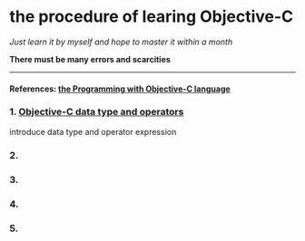 # the procedure of learing Objective-C

*Just learn it by myself and hope to master it within a month*

**There must be many errors and scarcities**
***

#### References: [the Programming with Objective-C language](https://developer.apple.com/library/mac/documentation/Cocoa/Conceptual/ProgrammingWithObjectiveC/ProgrammingWithObjectiveC.pdf)

### 1. [Objective-C data type and operators](1.数据类型及运算符表达式.md)
introduce data type and operator expression 

### 2. 

### 3.

### 4.

### 5.
